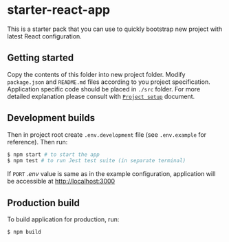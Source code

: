 # starter-react-app

This is a starter pack that you can use to quickly bootstrap new project with latest React configuration.


## Getting started 

Copy the contents of this folder into new project folder. Modify `package.json` and `README.md` files  according 
to you project specification. Application specific code should be placed in `./src` folder. For more detailed 
explanation please consult with [`Project setup`](../../project-setup.md) document. 


## Development builds

Then in project root create 
`.env.development` file (see `.env.example` for reference). Then run:

```bash
$ npm start # to start the app
$ npm test # to run Jest test suite (in separate terminal)
```

If `PORT` *.env* value is same as in the example configuration, application will be accessible 
at [http://localhost:3000](http://localhost:3000/) 


## Production build

To build application for production, run:

```bash
$ npm build
```
